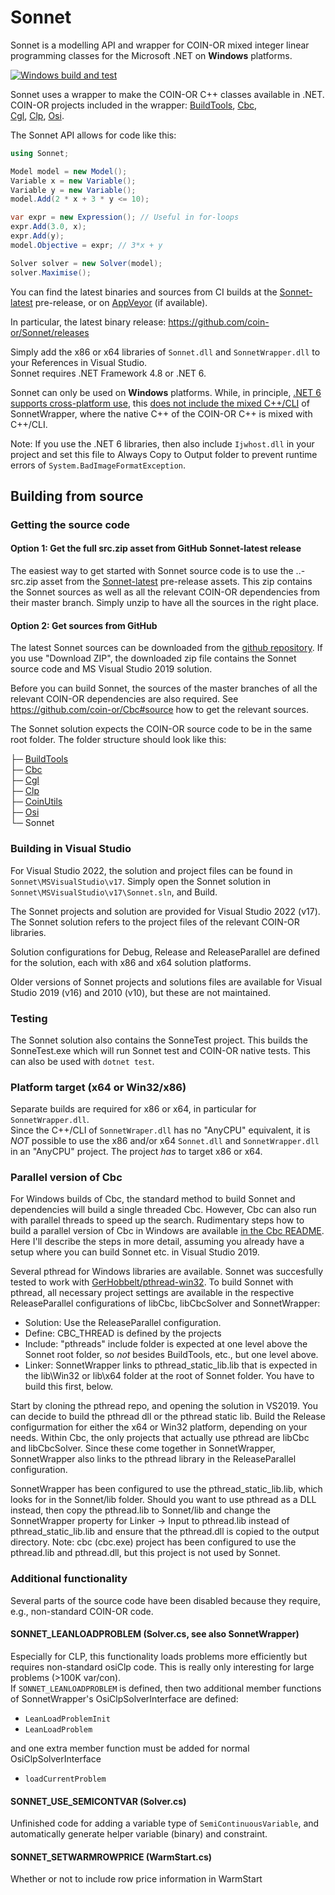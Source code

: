 # Sonnet

Sonnet is a modelling API and wrapper for COIN-OR mixed integer linear programming classes for the Microsoft .NET on **Windows** platforms.

[![Windows build and test](https://github.com/coin-or/Sonnet/actions/workflows/windows-ci.yml/badge.svg)](https://github.com/coin-or/Sonnet/actions/workflows/windows-ci.yml)

Sonnet uses a wrapper to make the COIN-OR C++ classes available in .NET.  
COIN-OR projects included in the wrapper: 
[BuildTools](https://github.com/coin-or-tools/BuildTools), 
[Cbc](https://github.com/coin-or/Cbc),  
[Cgl](https://github.com/coin-or/Cgl), 
[Clp](https://github.com/coin-or/Clp), 
[Osi](https://github.com/coin-or/Osi).

The Sonnet API allows for code like this:

```C#
using Sonnet;  

Model model = new Model();
Variable x = new Variable();
Variable y = new Variable();
model.Add(2 * x + 3 * y <= 10);

var expr = new Expression(); // Useful in for-loops
expr.Add(3.0, x);
expr.Add(y);
model.Objective = expr; // 3*x + y

Solver solver = new Solver(model);
solver.Maximise();
```

You can find the latest binaries and sources from CI builds at the [Sonnet-latest](https://github.com/coin-or/Sonnet/releases/tag/latest) pre-release, or on [AppVeyor](https://ci.appveyor.com/project/coin-or/sonnet/build/artifacts) (if available).

In particular, the latest binary release:
https://github.com/coin-or/Sonnet/releases

Simply add the x86 or x64 libraries of `Sonnet.dll` and `SonnetWrapper.dll` to your References in Visual Studio.  
Sonnet requires .NET Framework 4.8 or .NET 6. 

Sonnet can only be used on **Windows** platforms. While, in principle, [.NET 6 supports cross-platform use](https://docs.microsoft.com/en-us/dotnet/core/introduction), this 
[does not include the mixed C++/CLI](https://docs.microsoft.com/en-us/dotnet/core/porting/cpp-cli) of SonnetWrapper, 
where the native C++ of the COIN-OR C++ is mixed with C++/CLI.

Note: If you use the .NET 6 libraries, then also include `Ijwhost.dll` in your project and set this file to Always Copy to Output folder to prevent runtime errors of `System.BadImageFormatException`.


## Building from source

### Getting the source code

#### Option 1: Get the full src.zip asset from GitHub Sonnet-latest release
The easiest way to get started with Sonnet source code is to use the ..-src.zip asset from the [Sonnet-latest](https://github.com/coin-or/Sonnet/releases/tag/latest) pre-release assets. This zip contains the Sonnet sources as well as all the relevant COIN-OR dependencies from their master branch. 
Simply unzip to have all the sources in the right place.

#### Option 2: Get sources from GitHub
The latest Sonnet sources can be downloaded from the [github repository](https://github.com/coin-or/Sonnet).
If you use "Download ZIP", the downloaded zip file contains the Sonnet source code and MS Visual Studio 2019 solution. 

Before you can build Sonnet, the sources of the master branches of all the relevant COIN-OR dependencies are also required. 
See https://github.com/coin-or/Cbc#source how to get the relevant sources. 

The Sonnet solution expects the COIN-OR source code to be in the same root folder. 
The folder structure should look like this:

├─ [BuildTools](https://github.com/coin-or-tools/BuildTools)  
├─ [Cbc](https://github.com/coin-or/Cbc)  
├─ [Cgl](https://github.com/coin-or/Cgl)  
├─ [Clp](https://github.com/coin-or/Clp)  
├─ [CoinUtils](https://github.com/coin-or/CoinUtils)  
├─ [Osi](https://github.com/coin-or/Osi)  
└─ Sonnet  

### Building in Visual Studio
For Visual Studio 2022, the solution and project files can be found in `Sonnet\MSVisualStudio\v17`.
Simply open the Sonnet solution in `Sonnet\MSVisualStudio\v17\Sonnet.sln`, and Build. 

The Sonnet projects and solution are provided for Visual Studio 2022 (v17).
The Sonnet solution refers to the project files of the relevant COIN-OR libraries.

Solution configurations for Debug, Release and ReleaseParallel are defined for the solution, each with x86 and x64 solution platforms.

Older versions of Sonnet projects and solutions files are available for Visual Studio 2019 (v16) and 2010 (v10), but these are not maintained.

### Testing
The Sonnet solution also contains the SonneTest project. This builds the SonneTest.exe which will run Sonnet test and COIN-OR native tests.
This can also be used with `dotnet test`.

### Platform target (x64 or Win32/x86)

Separate builds are required for x86 or x64, in particular for `SonnetWrapper.dll`.  
Since the C++/CLI of `SonnetWraper.dll` has no "AnyCPU" equivalent, it is *NOT* possible to use
the x86 and/or x64 `Sonnet.dll` and `SonnetWrapper.dll` in an "AnyCPU" project. The project *has* to target x86 or x64.

### Parallel version of Cbc
For Windows builds of Cbc, the standard method to build Sonnet and dependencies will build a single threaded Cbc. However, Cbc can also run with parallel threads to speed up the search. 
Rudimentary steps how to build a parallel version of Cbc in Windows are available [in the Cbc README](https://github.com/coin-or/Cbc/#with-microsoft-visual-studio). 
Here I'll describe the steps in more detail, assuming you already have a setup where you can build Sonnet etc. in Visual Studio 2019.

Several pthread for Windows libraries are available. Sonnet was succesfully tested to work with [GerHobbelt/pthread-win32](https://github.com/GerHobbelt/pthread-win32).
To build Sonnet with pthread, all necessary project settings are available in the respective ReleaseParallel configurations of libCbc, libCbcSolver and SonnetWrapper:
- Solution: Use the ReleaseParallel configuration.
- Define: CBC_THREAD is defined by the projects
- Include: "pthreads" include folder is expected at one level above the Sonnet root folder, so _not_ besides BuildTools, etc., but one level above.
- Linker: SonnetWrapper links to pthread_static_lib.lib that is expected in the lib\Win32 or lib\x64 folder at the root of Sonnet folder. You have to build this first, below.
 
Start by cloning the pthread repo, and opening the solution in VS2019. You can decide to build the pthread dll or the pthread static lib. 
Build the Release configurmation for either the x64 or Win32 platform, depending on your needs.
Within Cbc, the only projects that actually use pthread are libCbc and libCbcSolver.
Since these come together in SonnetWrapper, SonnetWrapper also links to the pthread library in the ReleaseParallel configuration.

SonnetWrapper has been configured to use the pthread_static_lib.lib, which looks for in the Sonnet/lib folder.
Should you want to use pthread as a DLL instead, then copy the pthread.lib to Sonnet/lib and change the SonnetWrapper property for Linker -> Input to pthread.lib instead of pthread_static_lib.lib and ensure that the pthread.dll is copied to the output directory.
Note: cbc (cbc.exe) project has been configured to use the pthread.lib and pthread.dll, but this project is not used by Sonnet.


### Additional functionality

Several parts of the source code have been disabled because they require, e.g., non-standard COIN-OR code.


#### SONNET_LEANLOADPROBLEM (Solver.cs, see also SonnetWrapper)

Especially for CLP, this functionality loads problems more efficiently but requires
non-standard osiClp code. This is really only interesting for large problems (>100K var/con).  
If `SONNET_LEANLOADPROBLEM` is defined, then two additional member functions of SonnetWrapper's OsiClpSolverInterface are defined:
- `LeanLoadProblemInit`
- `LeanLoadProblem`  

and one extra member function must be added for normal OsiClpSolverInterface
- `loadCurrentProblem`
  

#### SONNET_USE_SEMICONTVAR (Solver.cs)

  Unfinished code for adding a variable type of `SemiContinuousVariable`, and automatically generate
  helper variable (binary) and constraint.


#### SONNET_SETWARMROWPRICE (WarmStart.cs)

Whether or not to include row price information in WarmStart

